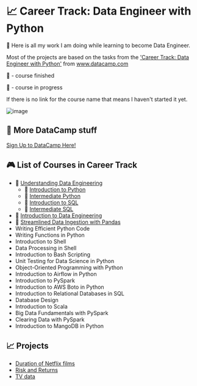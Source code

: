 # 📈 Career Track: Data Engineer with Python
🧠 Here is all my work I am doing while learning to become Data Engineer. 

Most of the projects are based on the tasks from the ['Career Track: Data Engineer with Python'](https://www.datacamp.com/tracks/data-engineer-with-python) from www.datacamp.com

🏁 - course finished

🔖 - course in progress

If there is no link for the course name that means I haven't started it yet.

![image](https://user-images.githubusercontent.com/84285130/217212070-2d5affaa-1625-4e45-957f-1ca31098aa4d.png)

## 🧮 More DataCamp stuff
[Sign Up to DataCamp Here!](https://www.datacamp.com/users/sign_up)

## 🎮 List of Courses in Career Track
* 🏁 [Understanding Data Engineering](https://github.com/monikaglazz/Data_Engineering_with_Python/tree/main/Understanding%20Data%20Engineering)
  * 🏁 [Introduction to Python](https://github.com/monikaglazz/Data_Engineering_with_Python/tree/main/Understanding%20Data%20Engineering/Introduction_to_Python)
  * 🏁 [Intermediate Python](https://github.com/monikaglazz/Data_Engineering_with_Python/tree/main/Understanding%20Data%20Engineering/Intermediate_Python)
  * 🏁 [Introduction to SQL](https://github.com/monikaglazz/Data_Engineering_with_Python/tree/main/Understanding%20Data%20Engineering/Intermediate_SQL)
  * 🏁 [Intermediate SQL](https://github.com/monikaglazz/Data_Engineering_with_Python/tree/main/Understanding%20Data%20Engineering/Introduction_to_SQL)
* 🏁 [Introduction to Data Engineering](https://github.com/monikaglazz/Data_Engineering_with_Python/tree/main/Introduction%20to%20Data%20Engineering)
* 🔖 [Streamlined Data Ingestion with Pandas](https://github.com/monikaglazz/Data_Engineering_with_Python/tree/main/Streamlined%20Data%20Ingestion%20with%20Pandas)
* Writing Efficient Python Code
* Writing Functions in Python
* Introduction to Shell
* Data Processing in Shell
* Introduction to Bash Scripting
* Unit Testing for Data Science in Python
* Object-Oriented Programming with Python
* Introduction to Airflow in Python
* Introduction to PySpark
* Introduction to AWS Boto in Python
* Introduction to Relational Databases in SQL
* Database Design
* Introduction to Scala
* Big Data Fundamentals with PySpark
* Clearing Data with PySpark
* Introduction to MangoDB in Python

## 📈 Projects
* [Duration of Netflix films](https://github.com/monikaglazz/Data_Engineering_with_Python/blob/main/Projects/netflix_films.py)
* [Risk and Returns](https://github.com/monikaglazz/Data_Engineering_with_Python/blob/main/Projects/risk_and_returns.py)
* [TV data](https://github.com/monikaglazz/Data_Engineering_with_Python/blob/main/Projects/tv_data.py)

